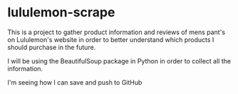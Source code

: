 # lululemon-scrape
This is a project to gather product information and reviews of mens pant's on Lululemon's website in order to better understand which products I should purchase in the future.

I will be using the BeautifulSoup package in Python in order to collect all the information.

I'm seeing how I can save and push to GitHub